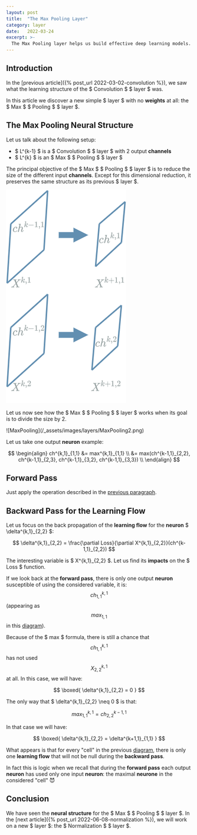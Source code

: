 ```yaml
---
layout: post
title:  "The Max Pooling Layer"
category: layer
date:   2022-03-24
excerpt: >-
  The Max Pooling layer helps us build effective deep learning models. 
---
```


## Introduction

In the [previous article]({% post_url 2022-03-02-convolution %}), we saw what the learning structure of the 
$ Convolution $ $ layer $ was. 

In this article we discover a new simple $ layer $ with no **weights** at all: the $ Max $ $ Pooling $ $ layer $.

## The Max Pooling Neural Structure

Let us talk about the following setup: 

- $ L^{k-1} $ is a $ Convolution $ $ layer $ with 2 output **channels**
- $ L^{k} $ is an $ Max $ $ Pooling $ $ layer $

The principal objective of the $ Max $ $ Pooling $ $ layer $ is to reduce the size of the different input **channels**. 
Except for this dimensional reduction, it preserves the same structure as its previous $ layer $.

![MaxPooling](/_assets/images/layers/MaxPooling1.png)

Let us now see how the $ Max $ $ Pooling $ $ layer $ works when its goal is to divide the size by 2. 

<a id="max-pooling1" class="anchor">
![MaxPooling](/_assets/images/layers/MaxPooling2.png)
</a>

Let us take one output **neuron** example: 

$$
\begin{align}
ch^{k,1}_{1,1} &= max^{k,1}_{1,1} \\
               &= max(ch^{k-1,1}_{2,2}, ch^{k-1,1}_{2,3}, ch^{k-1,1}_{3,2}, ch^{k-1,1}_{3,3}) \\
\end{align}
$$

## Forward Pass

Just apply the operation described in the [previous paragraph](#the-max-pooling-neural-structure). 

## Backward Pass for the Learning Flow 

Let us focus on the back propagation of the **learning flow** for the **neuron** $ \delta^{k,1}_{2,2} $:

$$ 
\delta^{k,1}_{2,2} = \frac{\partial Loss}{\partial X^{k,1}_{2,2}}(ch^{k-1,1}_{2,2})
$$

The interesting variable is $ X^{k,1}_{2,2} $. 
Let us find its **impacts** on the $ Loss $ function.

If we look back at the **forward pass**, there is only one output **neuron** susceptible of using the considered 
variable, it is: $$ ch^{k,1}_{1,1} $$ (appearing as $$ max_{1,1} $$ in this [diagram](#max-pooling1)). 

Because of the $ max $ formula, there is still a chance that $$ ch^{k,1}_{1,1} $$ 
has not used $$ X^{k,1}_{2,2} $$ at all. In this case, we will have: 

$$
\boxed{
\delta^{k,1}_{2,2} = 0 
}
$$ 

The only way that $ \delta^{k,1}_{2,2} \neq 0 $ is that: 

$$
max^{k,1}_{1,1} = ch^{k-1,1}_{2,2}
$$

In that case we will have: 

$$
\boxed{
\delta^{k,1}_{2,2} = \delta^{k+1,1}_{1,1}
}
$$ 

What appears is that for every "cell" in the previous [diagram](#max-pooling1), there is only one **learning flow** that 
will not be null during the **backward pass**.

In fact this is logic when we recall that during the **forward pass** each output **neuron** has used only one 
input **neuron**: the maximal **neurone** in the considered "cell" :smiling_imp:

## Conclusion

We have seen the **neural structure** for the $ Max $ $ Pooling $ $ layer $. 
In the [next article]({% post_url 2022-06-08-normalization %}), we will work on a new $ layer $: the 
$ Normalization $ $ layer $.
